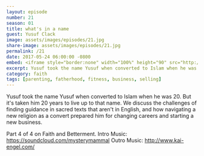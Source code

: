 ```yaml
---
layout: episode
number: 21
season: 01
title: what's in a name
guest: Yusuf Clack
image: assets/images/episodes/21.jpg
share-image: assets/images/episodes/21.jpg
permalink: /21
date: 2017-05-24 06:00:00 -0800
embed: <iframe style="border:none" width="100%" height="90" src="http://html5-player.libsyn.com/embed/episode/id/5385943/height/90/theme/custom/autoplay/no/autonext/no/thumbnail/yes/preload/no/no_addthis/no/direction/backward/render-playlist/no/custom-color/65C29B/"  scrolling="no"  allowfullscreen webkitallowfullscreen mozallowfullscreen oallowfullscreen msallowfullscreen></iframe>
excerpt: Yusuf took the name Yusuf when converted to Islam when he was 20. But it's taken him 20 years to live up to that name.
category: faith
tags: [parenting, fatherhood, fitness, business, selling]
---
```


Yusuf took the name Yusuf when converted to Islam when he was 20. But it's taken him 20 years to live up to that name. We discuss the challenges of finding guidance in sacred texts that aren't in English, and how navigating a new religion as a convert prepared him for changing careers and starting a new business.

Part 4 of 4 on Faith and Betterment.
Intro Music: https://soundcloud.com/mysterymammal
Outro Music: http://www.kai-engel.com/
